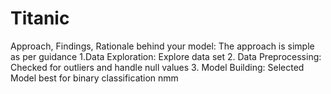# Titanic

Approach, Findings, Rationale behind your model:
The approach is simple as per guidance 
1.Data Exploration:
Explore data set
2. Data Preprocessing:
Checked for outliers and handle null values
3. Model Building:
Selected Model best for binary classification
nmm


